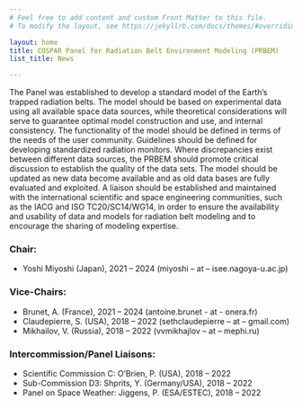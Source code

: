 ```yaml
---
# Feel free to add content and custom Front Matter to this file.
# To modify the layout, see https://jekyllrb.com/docs/themes/#overriding-theme-defaults

layout: home
title: COSPAR Panel for Radiation Belt Environment Modeling (PRBEM)
list_title: News

---
```


The Panel was established to develop a standard model of the Earth’s trapped
radiation belts. The model should be based on experimental data using all
available space data sources, while theoretical considerations will serve to
guarantee optimal model construction and use, and internal consistency. The
functionality of the model should be defined in terms of the needs of the
user community. Guidelines should be defined for developing standardized
radiation monitors. Where discrepancies exist between different data
sources, the PRBEM should promote critical discussion to establish the
quality of the data sets. The model should be updated as new data become
available and as old data bases are fully evaluated and exploited. A liaison
should be established and maintained with the international scientific and
space engineering communities, such as the IACG and ISO TC20/SC14/WG14, in
order to ensure the availability and usability of data and models for
radiation belt modeling and to encourage the sharing of modeling expertise.


### Chair:

 - Yoshi Miyoshi (Japan), 2021 – 2024 (miyoshi – at – isee.nagoya-u.ac.jp)

### Vice-Chairs:

 - Brunet, A. (France), 2021 – 2024 (antoine.brunet - at - onera.fr)
 - Claudepierre, S. (USA), 2018 – 2022 (sethclaudepierre – at – gmail.com)
 - Mikhailov, V. (Russia), 2018 – 2022 (vvmikhajlov – at – mephi.ru)

### Intercommission/Panel Liaisons:

 - Scientific Commission C:  O’Brien, P. (USA), 2018 – 2022
 - Sub-Commission D3:  Shprits, Y. (Germany/USA), 2018 – 2022
 - Panel on Space Weather:  Jiggens, P. (ESA/ESTEC), 2018 – 2022

